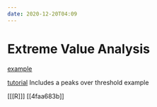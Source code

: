 ```yaml
---
date: 2020-12-20T04:09
---
```


# Extreme Value Analysis

[example](https://rpubs.com/kanedglsk/238041)

[tutorial](https://www.jstatsoft.org/article/view/v072i08)
Includes a peaks over threshold example


[[[R]]]
[[4faa683b]]